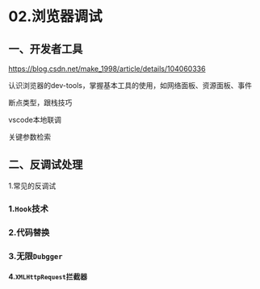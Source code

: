 # 02.浏览器调试

## 一、开发者工具

https://blog.csdn.net/make_1998/article/details/104060336

认识浏览器的dev-tools，掌握基本工具的使用，如网络面板、资源面板、事件

断点类型，跟栈技巧

vscode本地联调

关键参数检索

## 二、反调试处理

1.常见的反调试

### 1.`Hook`技术

### 2.代码替换

### 3.无限`Dubgger`

#### 4.`XMLHttpRequest`拦截器
